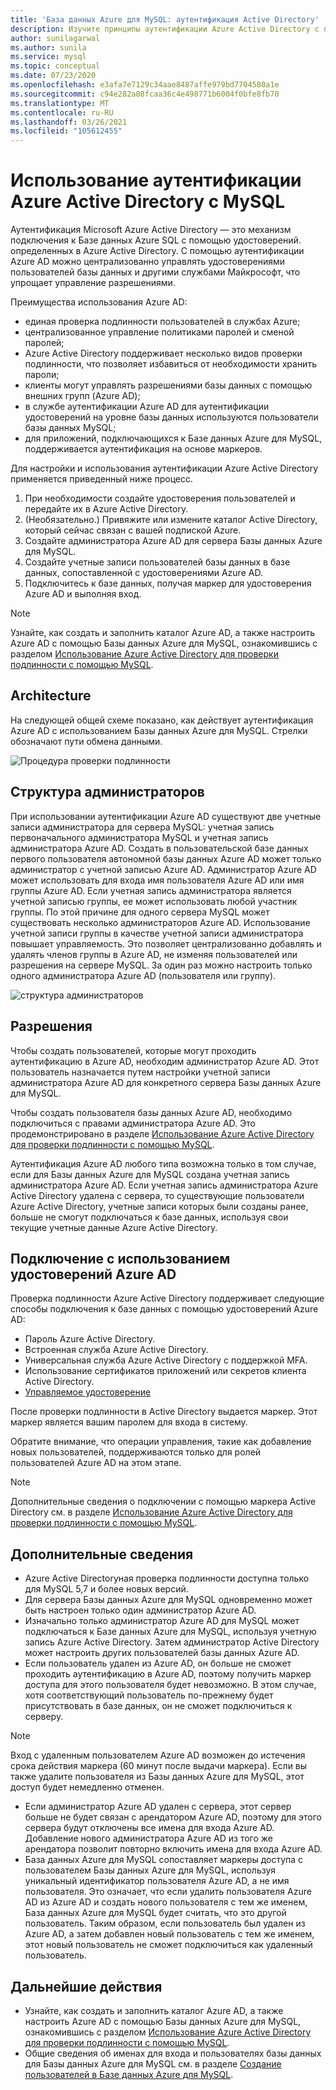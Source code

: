 ```yaml
---
title: 'База данных Azure для MySQL: аутентификация Active Directory'
description: Изучите принципы аутентификации Azure Active Directory с помощью Базы данных Azure для MySQL.
author: sunilagarwal
ms.author: sunila
ms.service: mysql
ms.topic: conceptual
ms.date: 07/23/2020
ms.openlocfilehash: e3afa7e7129c34aae8487affe979bd7704580a1e
ms.sourcegitcommit: c94e282a08fcaa36c4e498771b6004f0bfe8fb70
ms.translationtype: MT
ms.contentlocale: ru-RU
ms.lasthandoff: 03/26/2021
ms.locfileid: "105612455"
---
```

# <a name="use-azure-active-directory-for-authenticating-with-mysql"></a>Использование аутентификации Azure Active Directory с MySQL

Аутентификация Microsoft Azure Active Directory — это механизм подключения к Базе данных Azure SQL с помощью удостоверений. определенных в Azure Active Directory.
С помощью аутентификации Azure AD можно централизованно управлять удостоверениями пользователей базы данных и другими службами Майкрософт, что упрощает управление разрешениями.

Преимущества использования Azure AD:

- единая проверка подлинности пользователей в службах Azure;
- централизованное управление политиками паролей и сменой паролей;
- Azure Active Directory поддерживает несколько видов проверки подлинности, что позволяет избавиться от необходимости хранить пароли;
- клиенты могут управлять разрешениями базы данных с помощью внешних групп (Azure AD);
- в службе аутентификации Azure AD для аутентификации удостоверений на уровне базы данных используются пользователи базы данных MySQL;
- для приложений, подключающихся к Базе данных Azure для MySQL, поддерживается аутентификация на основе маркеров.

Для настройки и использования аутентификации Azure Active Directory применяется приведенный ниже процесс.

1. При необходимости создайте удостоверения пользователей и передайте их в Azure Active Directory.
2. (Необязательно.) Привяжите или измените каталог Active Directory, который сейчас связан с вашей подпиской Azure.
3. Создайте администратора Azure AD для сервера Базы данных Azure для MySQL.
4. Создайте учетные записи пользователей базы данных в базе данных, сопоставленной с удостоверениями Azure AD.
5. Подключитесь к базе данных, получая маркер для удостоверения Azure AD и выполняя вход.

> [!NOTE]
> Узнайте, как создать и заполнить каталог Azure AD, а также настроить Azure AD с помощью Базы данных Azure для MySQL, ознакомившись с разделом [Использование Azure Active Directory для проверки подлинности с помощью MySQL](howto-configure-sign-in-azure-ad-authentication.md).

## <a name="architecture"></a>Architecture

На следующей общей схеме показано, как действует аутентификация Azure AD с использованием Базы данных Azure для MySQL. Стрелки обозначают пути обмена данными.

![Процедура проверки подлинности][1]

## <a name="administrator-structure"></a>Структура администраторов

При использовании аутентификации Azure AD существуют две учетные записи администратора для сервера MySQL: учетная запись первоначального администратора MySQL и учетная запись администратора Azure AD. Создать в пользовательской базе данных первого пользователя автономной базы данных Azure AD может только администратор с учетной записью Azure AD. Администратор Azure AD может использовать для входа имя пользователя Azure AD или имя группы Azure AD. Если учетная запись администратора является учетной записью группы, ее может использовать любой участник группы. По этой причине для одного сервера MySQL может существовать несколько администраторов Azure AD. Использование учетной записи группы в качестве учетной записи администратора повышает управляемость. Это позволяет централизованно добавлять и удалять членов группы в Azure AD, не изменяя пользователей или разрешения на сервере MySQL. За один раз можно настроить только одного администратора Azure AD (пользователя или группу).

![структура администраторов][2]

## <a name="permissions"></a>Разрешения

Чтобы создать пользователей, которые могут проходить аутентификацию в Azure AD, необходим администратор Azure AD. Этот пользователь назначается путем настройки учетной записи администратора Azure AD для конкретного сервера Базы данных Azure для MySQL.

Чтобы создать пользователя базы данных Azure AD, необходимо подключиться с правами администратора Azure AD. Это продемонстрировано в разделе [Использование Azure Active Directory для проверки подлинности с помощью MySQL](howto-configure-sign-in-azure-ad-authentication.md).

Аутентификация Azure AD любого типа возможна только в том случае, если для Базы данных Azure для MySQL создана учетная запись администратора Azure AD. Если учетная запись администратора Azure Active Directory удалена с сервера, то существующие пользователи Azure Active Directory, учетные записи которых были созданы ранее, больше не смогут подключаться к базе данных, используя свои текущие учетные данные Azure Active Directory.

## <a name="connecting-using-azure-ad-identities"></a>Подключение с использованием удостоверений Azure AD

Проверка подлинности Azure Active Directory поддерживает следующие способы подключения к базе данных с помощью удостоверений Azure AD:

- Пароль Azure Active Directory.
- Встроенная служба Azure Active Directory.
- Универсальная служба Azure Active Directory с поддержкой MFA.
- Использование сертификатов приложений или секретов клиента Active Directory.
- [Управляемое удостоверение](howto-connect-with-managed-identity.md)

После проверки подлинности в Active Directory выдается маркер. Этот маркер является вашим паролем для входа в систему.

Обратите внимание, что операции управления, такие как добавление новых пользователей, поддерживаются только для ролей пользователей Azure AD на этом этапе.

> [!NOTE]
> Дополнительные сведения о подключении с помощью маркера Active Directory см. в разделе [Использование Azure Active Directory для проверки подлинности с помощью MySQL](howto-configure-sign-in-azure-ad-authentication.md).

## <a name="additional-considerations"></a>Дополнительные сведения

- Azure Active Directoryная проверка подлинности доступна только для MySQL 5,7 и более новых версий.
- Для сервера Базы данных Azure для MySQL одновременно может быть настроен только один администратор Azure AD.
- Изначально только администратор Azure AD для MySQL может подключаться к Базе данных Azure для MySQL, используя учетную запись Azure Active Directory. Затем администратор Active Directory может настроить других пользователей базы данных Azure AD.
- Если пользователь удален из Azure AD, он больше не сможет проходить аутентификацию в Azure AD, поэтому получить маркер доступа для этого пользователя будет невозможно. В этом случае, хотя соответствующий пользователь по-прежнему будет присутствовать в базе данных, он не сможет подключиться к серверу.
> [!NOTE]
> Вход с удаленным пользователем Azure AD возможен до истечения срока действия маркера (60 минут после выдачи маркера).  Если вы также удалите пользователя из Базы данных Azure для MySQL, этот доступ будет немедленно отменен.
- Если администратор Azure AD удален с сервера, этот сервер больше не будет связан с арендатором Azure AD, поэтому для этого сервера будут отключены все имена для входа Azure AD. Добавление нового администратора Azure AD из того же арендатора позволит повторно включить имена для входа Azure AD.
- База данных Azure для MySQL сопоставляет маркеры доступа с пользователем Базы данных Azure для MySQL, используя уникальный идентификатор пользователя Azure AD, а не имя пользователя. Это означает, что если удалить пользователя Azure AD из Azure AD и создать нового пользователя с тем же именем, База данных Azure для MySQL будет считать, что это другой пользователь. Таким образом, если пользователь был удален из Azure AD, а затем добавлен новый пользователь с тем же именем, этот новый пользователь не сможет подключиться как удаленный пользователь.

## <a name="next-steps"></a>Дальнейшие действия

- Узнайте, как создать и заполнить каталог Azure AD, а также настроить Azure AD с помощью Базы данных Azure для MySQL, ознакомившись с разделом [Использование Azure Active Directory для проверки подлинности с помощью MySQL](howto-configure-sign-in-azure-ad-authentication.md).
- Общие сведения об именах для входа и пользователях базы данных для Базы данных Azure для MySQL см. в разделе [Создание пользователей в Базе данных Azure для MySQL](howto-create-users.md).

<!--Image references-->

[1]: ./media/concepts-azure-ad-authentication/authentication-flow.png
[2]: ./media/concepts-azure-ad-authentication/admin-structure.png
